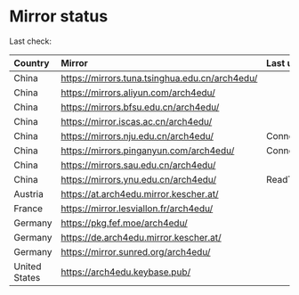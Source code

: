 <script src="./time.js"></script>
# Mirror status
Last check: <script type="text/javascript">localize(1673507870.3840482);</script>

|Country|Mirror|Last update|
|:------|:-----|:----------|
|China|https://mirrors.tuna.tsinghua.edu.cn/arch4edu/|<script type="text/javascript">localize(1673462179);</script>|
|China|https://mirrors.aliyun.com/arch4edu/|<script type="text/javascript">localize(1673462179);</script>|
|China|https://mirrors.bfsu.edu.cn/arch4edu/|<script type="text/javascript">localize(1673462179);</script>|
|China|https://mirror.iscas.ac.cn/arch4edu/|<script type="text/javascript">localize(1673462179);</script>|
|China|https://mirrors.nju.edu.cn/arch4edu/|ConnectTimeout|
|China|https://mirrors.pinganyun.com/arch4edu/|ConnectTimeout|
|China|https://mirrors.sau.edu.cn/arch4edu/|<script type="text/javascript">localize(1671258899);</script>|
|China|https://mirrors.ynu.edu.cn/arch4edu/|ReadTimeout|
|Austria|https://at.arch4edu.mirror.kescher.at/|<script type="text/javascript">localize(1673462179);</script>|
|France|https://mirror.lesviallon.fr/arch4edu/|<script type="text/javascript">localize(1673462179);</script>|
|Germany|https://pkg.fef.moe/arch4edu/|<script type="text/javascript">localize(1673462179);</script>|
|Germany|https://de.arch4edu.mirror.kescher.at/|<script type="text/javascript">localize(1673462179);</script>|
|Germany|https://mirror.sunred.org/arch4edu/|<script type="text/javascript">localize(1673462179);</script>|
|United States|https://arch4edu.keybase.pub/|<script type="text/javascript">localize(1673462179);</script>|

<script src="./tablefilter/tablefilter.js"></script>
<script src="./table.js"></script>